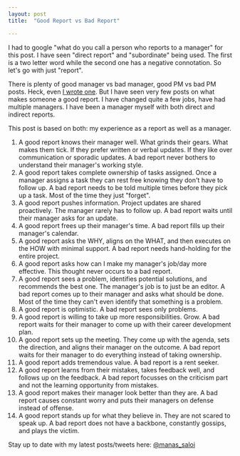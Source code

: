 ```yaml
---
layout: post
title:  "Good Report vs Bad Report"

---
```


I had to google "what do you call a person who reports to a manager" for this post. I have seen "direct report" and "subordinate" being used. The first is a two letter word while the second one has a negative connotation. So let's go with just "report".

There is plenty of good manager vs bad manager, good PM vs bad PM posts. Heck, even [I wrote one](https://manassaloi.com/2019/03/10/good-managers-bad-product-manager.html). But I have seen very few posts on what makes someone a good report. I have changed quite a few jobs, have had multiple managers. I have been a manager myself with both direct and indirect reports.

This post is based on both: my experience as a report as well as a manager.

1. A good report knows their manager well. What grinds their gears. What makes them tick. If they prefer written or verbal updates. If they like over communication or sporadic updates. A bad report never bothers to understand their manager's working style.
2. A good report takes complete ownership of tasks assigned. Once a manager assigns a task they can rest free knowing they don't have to follow up. A bad report needs to be told multiple times before they pick up a task. Most of the time they just "forget".
3. A good report pushes information. Project updates are shared proactively. The manager rarely has to follow up. A bad report waits until their manager asks for an update.
4. A good report frees up their manager's time. A bad report fills up their manager's calendar.
5. A good report asks the WHY, aligns on the WHAT, and then executes on the HOW with minimal support. A bad report needs hand-holding for the entire project.
6. A good report asks how can I make my manager's job/day more effective. This thought never occurs to a bad report.
7. A good report sees a problem, identifies potential solutions, and recommends the best one. The manager's job is to just be an editor. A bad report comes up to their manager and asks what should be done. Most of the time they can't even identify that something is a problem.
8. A good report is optimistic. A bad report sees only problems.
9. A good report is willing to take up more responsibilities. Grow. A bad report waits for their manager to come up with their career development plan.
10. A good report sets up the meeting. They come up with the agenda, sets the direction, and aligns their manager on the outcome. A bad report waits for their manager to do everything instead of taking ownership.
11. A good report adds tremendous value. A bad report is a rent seeker.
12. A good report learns from their mistakes, takes feedback well, and follows up on the feedback. A bad report focusses on the criticism part and not the learning opportunity from mistakes.
13. A good report makes their manager look better than they are. A bad report causes constant worry and puts their managers on defense instead of offense.
14. A good report stands up for what they believe in. They are not scared to speak up. A bad report does not have a backbone, constantly gossips, and plays the victim.

Stay up to date with my latest posts/tweets here: [@manas_saloi](http://twitter.com/manas_saloi)
